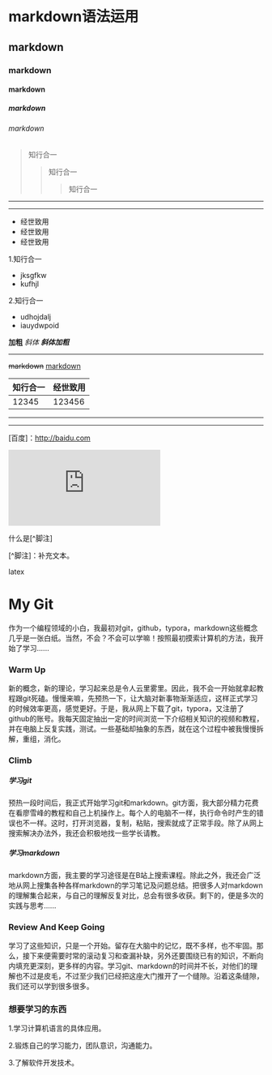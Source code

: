 





# markdown语法运用

## markdown

### markdown

#### markdown

##### markdown

###### markdown

> 知行合一
>
> > 知行合一
> >
> > > 知行合一

*****

____

+ 经世致用    
+ 经世致用
+ 经世致用



1.知行合一

   - jksgfkw
- kufhjl

2.知行合一

- udhojdalj
- iauydwpoid

**加粗**   *斜体*  ***斜体加粗***

_____

~~markdown~~   <u>markdown</u>

| 知行合一 | 经世致用 |
| -------- | -------- |
| 12345    | 123456   |

-------

______

[百度]：http://baidu.com

![坚持](http://www.netbian.com/desk/12323-1920x1080.htm)

什么是[^脚注]

[^脚注]：补充文本。

latex

# My Git

​       作为一个编程领域的小白，我最初对git，github，typora，markdown这些概念几乎是一张白纸。当然，不会？不会可以学嘛！按照最初摸索计算机的方法，我开始了学习......

### Warm Up

​       新的概念，新的理论，学习起来总是令人云里雾里。因此，我不会一开始就拿起教程跟git死磕。慢慢来嘛，先预热一下，让大脑对新事物渐渐适应，这样正式学习的时候效率更高，感觉更好。于是，我从网上下载了git，typora，又注册了github的账号。我每天固定抽出一定的时间浏览一下介绍相关知识的视频和教程，并在电脑上反复实践，测试。一些基础却抽象的东西，就在这个过程中被我慢慢拆解，重组，消化。

### Climb

##### 学习git

​      预热一段时间后，我正式开始学习git和markdown。git方面，我大部分精力花费在看廖雪峰的教程和自己上机操作上。每个人的电脑不一样，执行命令时产生的错误也不一样。这时，打开浏览器，复制，粘贴，搜索就成了正常手段。除了从网上搜索解决办法外，我还会积极地找一些学长请教。

##### 学习markdown

​       markdown方面，我主要的学习途径是在B站上搜索课程。除此之外，我还会广泛地从网上搜集各种各样markdown的学习笔记及问题总结。把很多人对markdown的理解集合起来，与自己的理解反复对比，总会有很多收获。剩下的，便是多次的实践与思考......

### Review And Keep Going

​        学习了这些知识，只是一个开始。留存在大脑中的记忆，既不多样，也不牢固。那么，接下来便需要时常的滚动复习和查漏补缺，另外还要围绕已有的知识，不断向内填充更深刻，更多样的内容。学习git、markdown的时间并不长，对他们的理解也不过是皮毛，不过至少我们已经把这座大门推开了一个缝隙。沿着这条缝隙，我们还可以学到很多很多。

### 想要学习的东西

1.学习计算机语言的具体应用。

2.锻炼自己的学习能力，团队意识，沟通能力。

3.了解软件开发技术。







